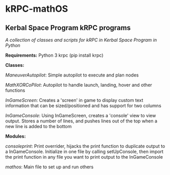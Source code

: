 # kRPC-mathOS
## Kerbal Space Program kRPC programs

_A collection of classes and scripts for kRPC in Kerbal Space Program in Python_

**Requirements:**
Python 3
krpc (pip install krpc)

**Classes:**

_ManeuverAutopilot_: Simple autopilot to execute and plan nodes

_MathXORCoPilot_: Autopilot to handle launch, landing, hover and other functions

_InGameScreen_: Creates a 'screen' in game to display custom text information that can be sized/positioned and has support for two columns

_InGameConsole_: Using InGameScreen, creates a 'console' view to view output.  Stores a number of lines, and pushes lines out of the top when a new line is added to the bottom

**Modules:**

_consoleprint_: Print overrider, hijacks the print function to duplicate output to a InGameConsole.  Initialize in one file by calling setUpConsole, then import the print function in any file you want to print output to the InGameConsole

_mathos_: Main file to set up and run others
